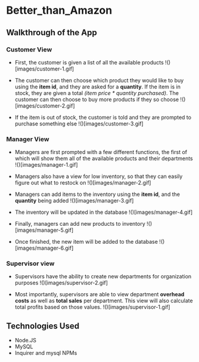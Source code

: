 # Better_than_Amazon

## Walkthrough of the App

### Customer View
- First, the customer is given a list of all the available products
!()[images/customer-1.gif]

- The customer can then choose which product they would like to buy using the __item id__, and they are asked for a __quantity__. If the item is in stock, they are given a total _(item price * quantity purchased)_. The customer can then choose to buy more products if they so choose
!()[images/customer-2.gif]

- If the item is out of stock, the customer is told and they are prompted to purchase something else
!()[images/customer-3.gif]

### Manager View
- Managers are first prompted with a few different functions, the first of which will show them all of the available products and their departments
!()[images/manager-1.gif]

- Managers also have a view for low inventory, so that they can easily figure out what to restock on
!()[images/manager-2.gif]

- Managers can add items to the inventory using the __item id__, and the __quantity__ being added
!()[images/manager-3.gif]

- The inventory will be updated in the database
!()[images/manager-4.gif]

- Finally, managers can add new products to inventory
!()[images/manager-5.gif]

- Once finished, the new item will be added to the database
!()[images/manager-6.gif]

### Supervisor view
- Supervisors have the ability to create new departments for organization purposes
!()[images/supervisor-2.gif]

- Most importantly, supervisors are able to view department __overhead costs__ as well as __total sales__ per department. This view will also calculate total profits based on those values.
!()[images/supervisor-1.gif]

## Technologies Used
- Node.JS
- MySQL
- Inquirer and mysql NPMs